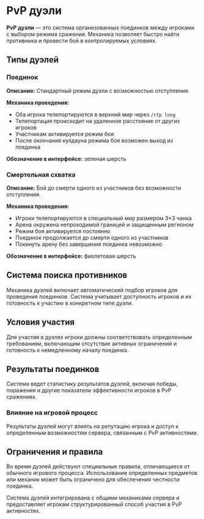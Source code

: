 # PvP дуэли

**PvP дуэли** — это система организованных поединков между игроками с выбором режима сражения. Механика позволяет быстро найти противника и провести бой в контролируемых условиях.

## Типы дуэлей

### Поединок
**Описание:** Стандартный режим дуэли с возможностью отступления.

**Механика проведения:**
- Оба игрока телепортируются в верхний мир через `/rtp long`
- Телепортация происходит на удаленное расстояние от других игроков
- Участникам активируется режим боя
- После окончания кулдауна режима боя возможен выход из поединка

**Обозначение в интерфейсе:** зеленая шерсть

### Смертельная схватка
**Описание:** Бой до смерти одного из участников без возможности отступления.

**Механика проведения:**
- Игроки телепортируются в специальный мир размером 3×3 чанка
- Арена окружена непроходимой границей и защищенным регионом
- Режим боя активируется постоянно
- Поединок продолжается до смерти одного из участников
- Покинуть арену без завершения поединка невозможно

**Обозначение в интерфейсе:** фиолетовая шерсть

## Система поиска противников

Механика дуэлей включает автоматический подбор игроков для проведения поединков. Система учитывает доступность игроков и их готовность к участию в конкретном типе дуэли.

## Условия участия

Для участия в дуэлях игроки должны соответствовать определенным требованиям, включающим отсутствие активных ограничений и готовность к немедленному началу поединка.

## Результаты поединков

Система ведет статистику результатов дуэлей, включая победы, поражения и другие показатели эффективности игроков в PvP сражениях.

### Влияние на игровой процесс
Результаты дуэлей могут влиять на репутацию игрока и доступ к определенным возможностям сервера, связанным с PvP активностями.

## Ограничения и правила

Во время дуэлей действуют специальные правила, отличающиеся от обычного игрового процесса. Использование определенных предметов или механик может быть ограничено для обеспечения честности поединка.

Система дуэлей интегрирована с общими механиками сервера и предоставляет игрокам структурированный способ участия в PvP активностях.
